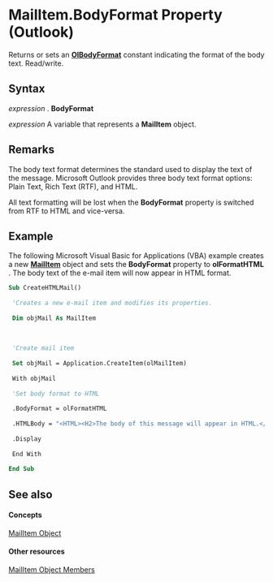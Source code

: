 
# MailItem.BodyFormat Property (Outlook)

Returns or sets an  **[OlBodyFormat](502d9b3c-1a52-3153-675f-cf1b9b9ef67b.md)** constant indicating the format of the body text. Read/write.


## Syntax

 _expression_ . **BodyFormat**

 _expression_ A variable that represents a **MailItem** object.


## Remarks

The body text format determines the standard used to display the text of the message. Microsoft Outlook provides three body text format options: Plain Text, Rich Text (RTF), and HTML.

All text formatting will be lost when the  **BodyFormat** property is switched from RTF to HTML and vice-versa.


## Example

The following Microsoft Visual Basic for Applications (VBA) example creates a new  **[MailItem](14197346-05d2-0250-fa4c-4a6b07daf25f.md)** object and sets the **BodyFormat** property to **olFormatHTML** . The body text of the e-mail item will now appear in HTML format.


```vb
Sub CreateHTMLMail() 
 
 'Creates a new e-mail item and modifies its properties. 
 
 Dim objMail As MailItem 
 
 
 
 'Create mail item 
 
 Set objMail = Application.CreateItem(olMailItem) 
 
 With objMail 
 
 'Set body format to HTML 
 
 .BodyFormat = olFormatHTML 
 
 .HTMLBody = "<HTML><H2>The body of this message will appear in HTML.</H2><BODY>Type the message text here. </BODY></HTML>" 
 
 .Display 
 
 End With 
 
End Sub
```


## See also


#### Concepts


[MailItem Object](14197346-05d2-0250-fa4c-4a6b07daf25f.md)
#### Other resources


[MailItem Object Members](1094d7df-ee80-a4b0-5a21-db2979506e6b.md)
